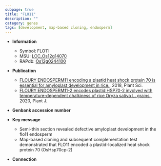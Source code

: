 ```yaml
---
subpage: true
title: "FLO11"
description: ""
category: genes
tags: [development, map-based cloning, endosperm]
---
```


* **Information**  
    + Symbol: FLO11  
    + MSU: [LOC_Os12g14070](http://rice.plantbiology.msu.edu/cgi-bin/ORF_infopage.cgi?orf=LOC_Os12g14070)  
    + RAPdb: [Os12g0244100](http://rapdb.dna.affrc.go.jp/viewer/gbrowse_details/irgsp1?name=Os12g0244100)  

* **Publication**  
    + [FLOURY ENDOSPERM11 encoding a plastid heat shock protein 70 is essential for amyloplast development in rice.](http://www.ncbi.nlm.nih.gov/pubmed?term=FLOURY+ENDOSPERM11+encoding+a+plastid+heat+shock+protein+70+is+essential+for+amyloplast+development+in+rice.%5BTitle%5D), 2018, Plant Sci.
    + [FLOURY ENDOSPERM11-2 encodes plastid HSP70-2 involved with temperature-dependent chalkiness of rice Oryza sativa L. grains.](http://www.ncbi.nlm.nih.gov/pubmed?term=FLOURY+ENDOSPERM11-2+encodes+plastid+HSP70-2+involved+with+temperature-dependent+chalkiness+of+rice+Oryza+sativa+L.+grains.%5BTitle%5D), 2020, Plant J.

* **Genbank accession number**  

* **Key message**  
    + Semi-thin section revealed defective amyloplast development in the flo11 endosperm
    + Map-based cloning and subsequent complementation test demonstrated that FLO11 encoded a plastid-localized heat shock protein 70 (OsHsp70cp-2)

* **Connection**  



